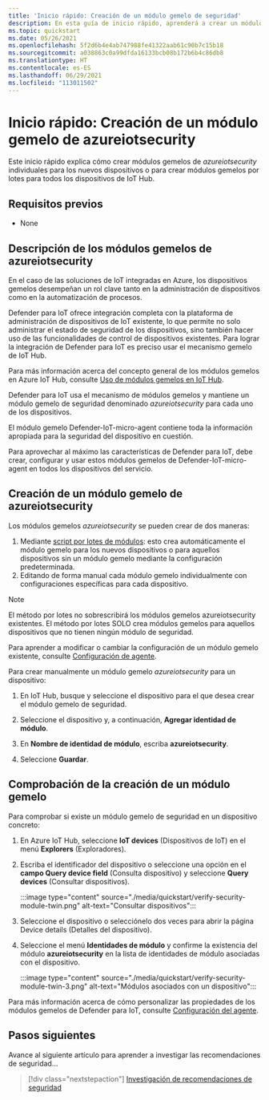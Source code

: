 ```yaml
---
title: 'Inicio rápido: Creación de un módulo gemelo de seguridad'
description: En esta guía de inicio rápido, aprenderá a crear un módulo gemelo de Defender para IoT para su uso con Azure Defender para IoT.
ms.topic: quickstart
ms.date: 05/26/2021
ms.openlocfilehash: 5f2d6b4e4ab747988fe41322aab61c90b7c15b18
ms.sourcegitcommit: a038863c0a99dfda16133bcb08b172b6b4c86db8
ms.translationtype: HT
ms.contentlocale: es-ES
ms.lasthandoff: 06/29/2021
ms.locfileid: "113011502"
---
```

# <a name="quickstart-create-an-azureiotsecurity-module-twin"></a>Inicio rápido: Creación de un módulo gemelo de azureiotsecurity

Este inicio rápido explica cómo crear módulos gemelos de _azureiotsecurity_ individuales para los nuevos dispositivos o para crear módulos gemelos por lotes para todos los dispositivos de IoT Hub.

## <a name="prerequisites"></a>Requisitos previos

- None

## <a name="understanding-azureiotsecurity-module-twins"></a>Descripción de los módulos gemelos de azureiotsecurity

En el caso de las soluciones de IoT integradas en Azure, los dispositivos gemelos desempeñan un rol clave tanto en la administración de dispositivos como en la automatización de procesos.

Defender para IoT ofrece integración completa con la plataforma de administración de dispositivos de IoT existente, lo que permite no solo administrar el estado de seguridad de los dispositivos, sino también hacer uso de las funcionalidades de control de dispositivos existentes.
Para lograr la integración de Defender para IoT es preciso usar el mecanismo gemelo de IoT Hub.

Para más información acerca del concepto general de los módulos gemelos en Azure IoT Hub, consulte [Uso de módulos gemelos en IoT Hub](../../iot-hub/iot-hub-devguide-module-twins.md).

Defender para IoT usa el mecanismo de módulos gemelos y mantiene un módulo gemelo de seguridad denominado _azureiotsecurity_ para cada uno de los dispositivos.

El módulo gemelo Defender-IoT-micro-agent contiene toda la información apropiada para la seguridad del dispositivo en cuestión.

Para aprovechar al máximo las características de Defender para IoT, debe crear, configurar y usar estos módulos gemelos de Defender-IoT-micro-agent en todos los dispositivos del servicio.

## <a name="create-azureiotsecurity-module-twin"></a>Creación de un módulo gemelo de azureiotsecurity

Los módulos gemelos _azureiotsecurity_ se pueden crear de dos maneras:

1. Mediante [script por lotes de módulos](https://aka.ms/iot-security-github-create-module): esto crea automáticamente el módulo gemelo para los nuevos dispositivos o para aquellos dispositivos sin un módulo gemelo mediante la configuración predeterminada.
1. Editando de forma manual cada módulo gemelo individualmente con configuraciones específicas para cada dispositivo.

>[!NOTE]
> El método por lotes no sobrescribirá los módulos gemelos azureiotsecurity existentes. El método por lotes SOLO crea módulos gemelos para aquellos dispositivos que no tienen ningún módulo de seguridad.

Para aprender a modificar o cambiar la configuración de un módulo gemelo existente, consulte [Configuración de agente](how-to-agent-configuration.md).

Para crear manualmente un módulo gemelo _azureiotsecurity_ para un dispositivo:

1. En IoT Hub, busque y seleccione el dispositivo para el que desea crear el módulo gemelo de seguridad.

1. Seleccione el dispositivo y, a continuación, **Agregar identidad de módulo**.

1. En **Nombre de identidad de módulo**, escriba **azureiotsecurity**.

1. Seleccione **Guardar**.

## <a name="verify-creation-of-a-module-twin"></a>Comprobación de la creación de un módulo gemelo

Para comprobar si existe un módulo gemelo de seguridad en un dispositivo concreto:

1. En Azure IoT Hub, seleccione **IoT devices** (Dispositivos de IoT) en el menú **Explorers** (Exploradores).

1. Escriba el identificador del dispositivo o seleccione una opción en el **campo Query device field** (Consulta dispositivo) y seleccione **Query devices** (Consultar dispositivos).

    :::image type="content" source="./media/quickstart/verify-security-module-twin.png" alt-text="Consultar dispositivos":::

1. Seleccione el dispositivo o selecciónelo dos veces para abrir la página Device details (Detalles del dispositivo).

1. Seleccione el menú **Identidades de módulo** y confirme la existencia del módulo **azureiotsecurity** en la lista de identidades de módulo asociadas con el dispositivo.

    :::image type="content" source="./media/quickstart/verify-security-module-twin-3.png" alt-text="Módulos asociados con un dispositivo":::

Para más información acerca de cómo personalizar las propiedades de los módulos gemelos de Defender para IoT, consulte [Configuración del agente](how-to-agent-configuration.md).

## <a name="next-steps"></a>Pasos siguientes

Avance al siguiente artículo para aprender a investigar las recomendaciones de seguridad...

> [!div class="nextstepaction"]
> [Investigación de recomendaciones de seguridad](quickstart-investigate-security-recommendations.md)
